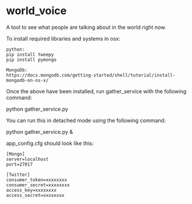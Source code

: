 # world_voice
A tool to see what people are talking about in the world right now.


To install required libraries and systems in osx:

    python:
    pip install tweepy
    pip install pymongo

    MongoDb:
    https://docs.mongodb.com/getting-started/shell/tutorial/install-mongodb-on-os-x/


Once the above have been installed, run gather_service with the following command:

python gather_service.py

You can run this in detached mode using the following command:

python gather_service.py &

app_config.cfg should look like this:
    
    [Mongo]
    server=localhost
    port=27017

    [Twitter]
    consumer_token=xxxxxxxx
    consumer_secret=xxxxxxxx
    access_key=xxxxxxxx
    access_secret=xxxxxxxx